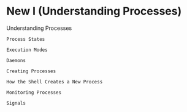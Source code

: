 # New I (Understanding Processes)

Understanding Processes

    Process States

    Execution Modes

    Daemons

    Creating Processes

    How the Shell Creates a New Process

    Monitoring Processes

    Signals